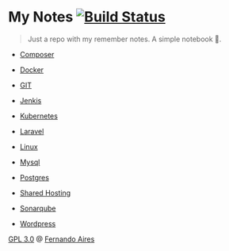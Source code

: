 # My Notes [![Build Status](https://travis-ci.org/fsaires/mynotes.svg?branch=master)](https://travis-ci.org/fsaires/mynotes)

> Just a repo with my remember notes. A simple notebook :notebook:.

- [Composer](https://github.com/fsaires/mynotes/blob/master/composer/composer.md/)

- [Docker](https://github.com/fsaires/mynotes/blob/master/docker/docker.md/)

- [GIT](https://github.com/fsaires/mynotes/blob/master/git/git.md/)

- [Jenkis](https://github.com/fsaires/mynotes/blob/master/jenkis/jenkis.md/)

- [Kubernetes](https://github.com/fsaires/mynotes/blob/master/kubernetes/kubernetes.md/)

- [Laravel](https://github.com/fsaires/mynotes/blob/master/laravel/laravel.md/)

- [Linux](https://github.com/fsaires/mynotes/blob/master/linux/linux.md/)

- [Mysql](https://github.com/fsaires/mynotes/blob/master/mysql/mysql.md/)

- [Postgres](https://github.com/fsaires/mynotes/blob/master/postgres/postgres.md/)

- [Shared Hosting](https://github.com/fsaires/mynotes/blob/master/shared_hosting/shared_hosting.md/)

- [Sonarqube](https://github.com/fsaires/mynotes/blob/master/sonarqube/sonarqube.md/)

- [Wordpress](https://github.com/fsaires/mynotes/blob/master/wordpress/wordpress.md/)

[GPL 3.0](LICENSE) @ [Fernando Aires](http://fernandoaires.eti.br)
